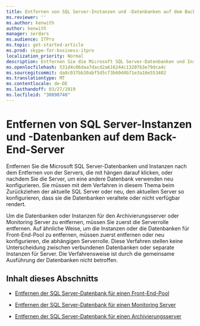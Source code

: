 ```yaml
---
title: Entfernen von SQL Server-Instanzen und -Datenbanken auf dem Back-End-Server
ms.reviewer: ''
ms.author: kenwith
author: kenwith
manager: serdars
ms.audience: ITPro
ms.topic: get-started-article
ms.prod: skype-for-business-itpro
localization_priority: Normal
description: Entfernen Sie die Microsoft SQL Server-Datenbanken und Instanzen nach dem Entfernen von der Servers, die mit hängen darauf klicken, oder nachdem Sie die Server, um eine andere Datenbank verwenden neu konfigurieren. Sie müssen mit dem Verfahren in diesem Thema beim Zurückziehen der aktuelle SQL Server oder neu, den aktuellen Server so konfigurieren, dass sie die Datenbanken veraltete oder nicht verfügbar rendert.
ms.openlocfilehash: 531d4c06daa7dacd2a616244c13207b3e79dca4c
ms.sourcegitcommit: da8c037bb30abf5d5cf3b60d4b71e3a10e553402
ms.translationtype: MT
ms.contentlocale: de-DE
ms.lasthandoff: 03/27/2019
ms.locfileid: "30898740"
---
```

# <a name="remove-sql-server-instances-and-databases-on-the-back-end-server"></a>Entfernen von SQL Server-Instanzen und -Datenbanken auf dem Back-End-Server

Entfernen Sie die Microsoft SQL Server-Datenbanken und Instanzen nach dem Entfernen von der Servers, die mit hängen darauf klicken, oder nachdem Sie die Server, um eine andere Datenbank verwenden neu konfigurieren. Sie müssen mit dem Verfahren in diesem Thema beim Zurückziehen der aktuelle SQL Server oder neu, den aktuellen Server so konfigurieren, dass sie die Datenbanken veraltete oder nicht verfügbar rendert.
  
Um die Datenbanken oder Instanzen für den Archivierungsserver oder Monitoring Server zu entfernen, müssen Sie zuerst die Serverrolle entfernen. Auf ähnliche Weise, um die Instanzen oder die Datenbanken für Front-End-Pool zu entfernen, müssen zuerst entfernen oder neu konfigurieren, die abhängigen Serverrolle. Diese Verfahren stellen keine Unterscheidung zwischen verbundenen Datenbanken oder separate Instanzen für Server. Die Verfahrensweise ist durch die gemeinsame Ausführung der Datenbanken nicht betroffen.
  
## <a name="in-this-section"></a>Inhalt dieses Abschnitts

- [Entfernen der SQL Server-Datenbank für einen Front-End-Pool](remove-the-sql-server-database-for-a-front-end-pool.md)
    
- [Entfernen der SQL Server-Datenbank für einen Monitoring Server](remove-the-sql-server-database-for-a-monitoring-server.md)
    
- [Entfernen der SQL Server-Datenbank für einen Archivierungsserver](remove-the-sql-server-database-for-an-archiving-server.md)
    

